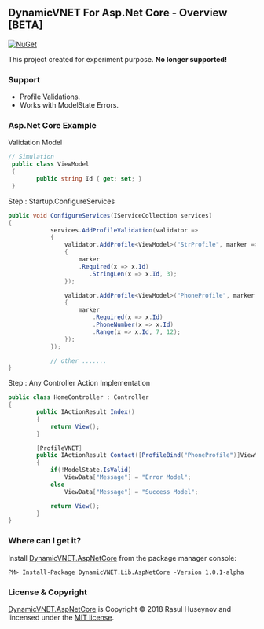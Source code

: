 ## DynamicVNET For Asp.Net Core - Overview [BETA]
[![NuGet](https://img.shields.io/badge/nuget-1.0.1_alpha-blue.svg)](https://www.nuget.org/packages/DynamicVNET.Lib.AspNetCore/1.0.1-alpha)

This project created for experiment purpose. <strong>No longer supported!</strong>

### Support
 - Profile Validations.
 - Works with ModelState Errors.

### Asp.Net Core Example
Validation Model
```csharp
// Simulation
 public class ViewModel
 {
        public string Id { get; set; }
 }
```
Step : Startup.ConfigureServices
```csharp
public void ConfigureServices(IServiceCollection services)
{
            services.AddProfileValidation(validator =>
            {
                validator.AddProfile<ViewModel>("StrProfile", marker =>
                {
                    marker
                    .Required(x => x.Id)
                       .StringLen(x => x.Id, 3);
                });

                validator.AddProfile<ViewModel>("PhoneProfile", marker =>
                {
                    marker
                        .Required(x => x.Id)
                        .PhoneNumber(x => x.Id)
                        .Range(x => x.Id, 7, 12);
                });
            });

            // other .......
}
```
Step : Any Controller Action Implementation
```csharp
public class HomeController : Controller
{
        public IActionResult Index()
        {
            return View();
        }

        [ProfileVNET]
        public IActionResult Contact([ProfileBind("PhoneProfile")]ViewModel model,[ProfileBind("StrProfile")]ViewModel model2)
        {
            if(!ModelState.IsValid)
                ViewData["Message"] = "Error Model";
            else
                ViewData["Message"] = "Success Model";

            return View();
        }
}
```

### Where can I get it?

Install [DynamicVNET.AspNetCore](https://www.nuget.org/packages/DynamicVNET.Lib.AspNetCore/) from the package manager console:

```
PM> Install-Package DynamicVNET.Lib.AspNetCore -Version 1.0.1-alpha
```

### License & Copyright

[DynamicVNET.AspNetCore](https://github.com/rasulhsn/DynamicVNET.AspNetCore) is Copyright © 2018 Rasul Huseynov and lincensed under the [MIT license](https://github.com/rasulhsn/DynamicVNET.AspNetCore/blob/master/LICENSE).
